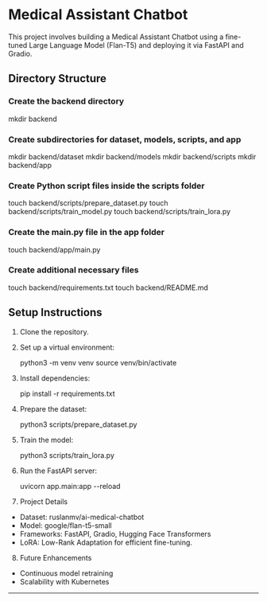 # Medical Assistant Chatbot

This project involves building a Medical Assistant Chatbot using a fine-tuned Large Language Model (Flan-T5) and deploying it via FastAPI and Gradio.

## Directory Structure

### Create the backend directory
mkdir backend

### Create subdirectories for dataset, models, scripts, and app
mkdir backend/dataset
mkdir backend/models
mkdir backend/scripts
mkdir backend/app

### Create Python script files inside the scripts folder
touch backend/scripts/prepare_dataset.py
touch backend/scripts/train_model.py
touch backend/scripts/train_lora.py

### Create the main.py file in the app folder
touch backend/app/main.py

### Create additional necessary files
touch backend/requirements.txt
touch backend/README.md

## Setup Instructions

1. Clone the repository.

2. Set up a virtual environment:

   python3 -m venv venv
   source venv/bin/activate

3. Install dependencies:

    pip install -r requirements.txt

4. Prepare the dataset:

    python3 scripts/prepare_dataset.py

5. Train the model:

    python3 scripts/train_lora.py

6. Run the FastAPI server:

    uvicorn app.main:app --reload

7. Project Details

- Dataset: ruslanmv/ai-medical-chatbot
- Model: google/flan-t5-small
- Frameworks: FastAPI, Gradio, Hugging Face Transformers
- LoRA: Low-Rank Adaptation for efficient fine-tuning.

8. Future Enhancements

- Continuous model retraining
- Scalability with Kubernetes

---
